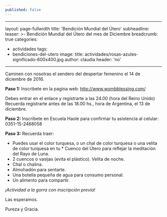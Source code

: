 ```yaml
---
published: false
---
```

---
layout: page-fullwidth
title: 'Bendición Mundial del Útero'
subheadline: 
teaser: >-
  Bendición Mundial del Útero del mes de Diciembre
breadcrumb: true
categories:
  - actividades
tags:
  - bendiciones-del-utero
image:
  title: actividades/rosas-azules-significado-600x400.jpg
author: claudia
header: 'no'
---
Caminen con nosotras el sendero del despertar femenino el 14 de diciembre de 2016.

**Paso 1:**
Inscribete en la pagina web: http://www.wombblessing.com/

Debes entrar en el enlace y registrarte a las 24.00 (hora del Reino Unido)
Recuerda registrarte antes de las 18.00 hs., hora de Argentina, el 13 de diciembre. 

**Paso 2:**
Inscribete en Escuela Haole para confirmar tu asistencia al celular: 0351-15-2468058

**Paso 3:**
Recuerda traer:

* Puedes usar el color turquesa, o un chal de color turquesa o una velita de color turquesa en tu * Cuenco del Útero para reflejar la meditación del Rayo de Luna.
* 2 cuencos o vasijas (evita el plástico). Velita de noche. 
* Chal o chalina. 
* Almohadón para sentarte. 
* Una botella pequeña de agua para consumo personal. 
* Un alimento para compartir. 

*¡Actividad a la gorra con inscripción previa!*

Las esperamos.

Pureza y Gracia.
